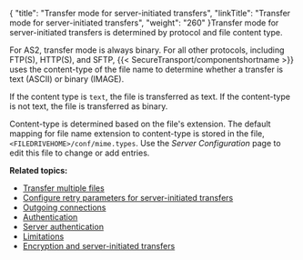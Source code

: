 {
    "title": "Transfer mode for server-initiated transfers",
    "linkTitle": "Transfer mode for server-initiated transfers",
    "weight": "260"
}Transfer mode for server-initiated transfers is determined by protocol and file content type.

For AS2, transfer mode is always binary. For all other protocols, including FTP(S), HTTP(S), and SFTP, {{< SecureTransport/componentshortname  >}} uses the content-type of the file name to determine whether a transfer is text (ASCII) or binary (IMAGE).

If the content type is `text`, the file is transferred as text. If the content-type is not text, the file is transferred as binary.

Content-type is determined based on the file's extension. The default mapping for file name extension to content-type is stored in the file, `<FILEDRIVEHOME>/conf/mime.types`. Use the *Server Configuration* page to edit this file to change or add entries.

**Related topics:**

-   [Transfer multiple files](../c_st_transfer_multiple_files)
-   [Configure retry parameters for server-initiated transfers](../c_st_configure_retry_parameters_for_server-initiated_transfers)
-   [Outgoing connections](../c_st_outgoing_connections)
-   [Authentication](../r_st_authentication)
-   [Server authentication](../c_st_server_authentication)
-   [Limitations](../c_st_limitations)
-   [Encryption and server-initiated transfers](../c_st_encryption_server-initiated_transfers)

